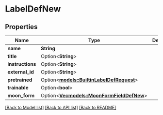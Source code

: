 # LabelDefNew

## Properties

Name | Type | Description | Notes
------------ | ------------- | ------------- | -------------
**name** | **String** |  | 
**title** | Option<**String**> |  | [optional]
**instructions** | Option<**String**> |  | [optional]
**external_id** | Option<**String**> |  | [optional]
**pretrained** | Option<[**models::BuiltinLabelDefRequest**](BuiltinLabelDefRequest.md)> |  | [optional]
**trainable** | Option<**bool**> |  | [optional]
**moon_form** | Option<[**Vec<models::MoonFormFieldDefNew>**](MoonFormFieldDefNew.md)> |  | [optional]

[[Back to Model list]](../README.md#documentation-for-models) [[Back to API list]](../README.md#documentation-for-api-endpoints) [[Back to README]](../README.md)


